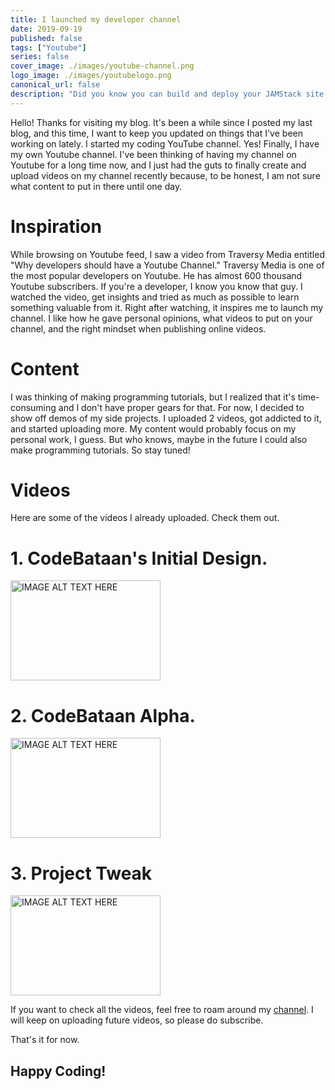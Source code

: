 ```yaml
---
title: I launched my developer channel
date: 2019-09-19
published: false
tags: ["Youtube"]
series: false
cover_image: ./images/youtube-channel.png
logo_image: ./images/youtubelogo.png
canonical_url: false
description: "Did you know you can build and deploy your JAMStack site in less than 5 minutes? Yes, it is possible thanks to Stackbit, an online service that scaffolds a JAMStack website from scratch using different technologies. It uses pre-built themes, different static site generators, connect it to CMS of your choice and then publish your site to Github and Netlify. And it is free to use."
---
```


Hello! Thanks for visiting my blog.
It's been a while since I posted my last blog, and this time, I want to keep you updated on things that I've been working on lately.
I started my coding YouTube channel. Yes! Finally, I have my own Youtube channel. I've been thinking of having my channel on Youtube for a long time now, and I just had the guts to finally create and upload videos on my channel recently because, to be honest, I am not sure what content to put in there until one day.

# Inspiration

While browsing on Youtube feed, I saw a video from Traversy Media entitled "Why developers should have a Youtube Channel." Traversy Media is one of the most popular developers on Youtube. He has almost 600 thousand Youtube subscribers. If you're a developer, I know you know that guy. I watched the video, get insights and tried as much as possible to learn something valuable from it. Right after watching, it inspires me to launch my channel. I like how he gave personal opinions, what videos to put on your channel, and the right mindset when publishing online videos.

# Content

I was thinking of making programming tutorials, but I realized that it's time-consuming and I don't have proper gears for that. For now, I decided to show off demos of my side projects. I uploaded 2 videos, got addicted to it, and started uploading more. My content would probably focus on my personal work, I guess. But who knows, maybe in the future I could also make programming tutorials. So stay tuned!

# Videos

Here are some of the videos I already uploaded. Check them out.

# 1. CodeBataan's Initial Design.

<a href="http://www.youtube.com/watch?feature=player_embedded&v=rSvTHYinPPw
" target="_blank"><img src="http://img.youtube.com/vi/rSvTHYinPPw/0.jpg" 
alt="IMAGE ALT TEXT HERE" width="240" height="160" /></a>

# 2. CodeBataan Alpha.

<a href="http://www.youtube.com/watch?feature=player_embedded&v=GECuoPxg3DE
" target="_blank"><img src="http://img.youtube.com/vi/GECuoPxg3DE/0.jpg" 
alt="IMAGE ALT TEXT HERE" width="240" height="160" /></a>

# 3. Project Tweak

<a href="http://www.youtube.com/watch?feature=player_embedded&v=nKF8EF8j304
" target="_blank"><img src="http://img.youtube.com/vi/nKF8EF8j304/0.jpg" 
alt="IMAGE ALT TEXT HERE" width="240" height="160" /></a>

If you want to check all the videos, feel free to roam around my [channel](https://www.youtube.com/channel/UClHILEGWvn2B4pkwdj3Bsqw). I will keep on uploading future videos, so please do subscribe.

That's it for now.

## Happy Coding!
